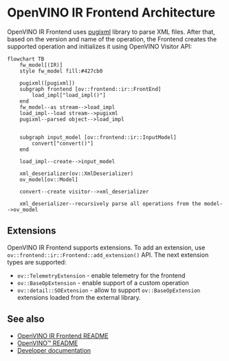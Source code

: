 # OpenVINO IR Frontend Architecture

OpenVINO IR Frontend uses [pugixml](../../../thirdparty/pugixml/README.md) library to parse XML files. After that, based on the version and name of the operation, the Frontend creates the supported operation and initializes it using OpenVINO Visitor API:
```mermaid
flowchart TB
    fw_model[(IR)]
    style fw_model fill:#427cb0
    
    pugixml([pugixml])
    subgraph frontend [ov::frontend::ir::FrontEnd]
        load_impl["load_impl()"]
    end
    fw_model--as stream-->load_impl
    load_impl--load stream-->pugixml
    pugixml--parsed object-->load_impl
    
    
    subgraph input_model [ov::frontend::ir::InputModel]
        convert["convert()"]
    end
    
    load_impl--create-->input_model
    
    xml_deserializer(ov::XmlDeserializer)
    ov_model[ov::Model]
    
    convert--create visitor-->xml_deserializer
    
    xml_deserializer--recursively parse all operations from the model-->ov_model
```

## Extensions

OpenVINO IR Frontend supports extensions. To add an extension, use `ov::frontend::ir::Frontend::add_extension()` API.
The next extension types are supported:

* `ov::TelemetryExtension` - enable telemetry for the frontend
* `ov::BaseOpExtension` - enable support of a custom operation
* `ov::detail::SOExtension` - allow to support `ov::BaseOpExtension` extensions loaded from the external library.

## See also

 * [OpenVINO IR Frontend README](../README.md)
 * [OpenVINO™ README](../../../../README.md)
 * [Developer documentation](../../../../docs/dev/index.md)
